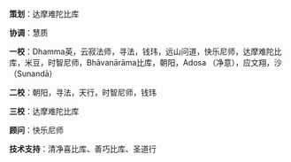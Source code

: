 **策划**：达摩难陀比库

**协调**：慧质

**一校**：Dhamma英，云寂法师，寻法，钱玮，远山问道，快乐尼师，达摩难陀比库，米豆，时智尼师，Bhāvanārāma比库，朝阳，Adosa （净意），应文翔，沙（Sunandā）

**二校**：朝阳，寻法，天行，时智尼师，钱玮

**三校**：达摩难陀比库

**顾问**：快乐尼师

**技术支持**：清净喜比库、善巧比库、圣道行


